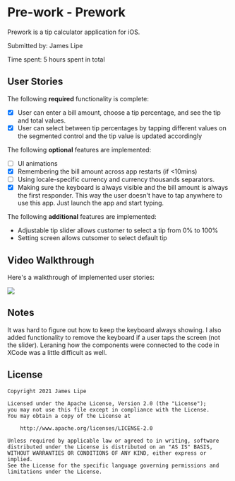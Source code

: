 # Pre-work - Prework

Prework is a tip calculator application for iOS.

Submitted by: James Lipe

Time spent: 5  hours spent in total

## User Stories

The following **required** functionality is complete:

* [x] User can enter a bill amount, choose a tip percentage, and see the tip and total values.
* [x] User can select between tip percentages by tapping different values on the segmented control and the tip value is updated accordingly

The following **optional** features are implemented:

* [ ] UI animations
* [x] Remembering the bill amount across app restarts (if <10mins)
* [ ] Using locale-specific currency and currency thousands separators.
* [x] Making sure the keyboard is always visible and the bill amount is always the first responder. This way the user doesn't have to tap anywhere to use this app. Just launch the app and start typing.

The following **additional** features are implemented:

- Adjustable tip slider allows customer to select a tip from 0% to 100%
- Setting screen allows cutsomer to select default tip

## Video Walkthrough

Here's a walkthrough of implemented user stories:

![](https://i.imgur.com/WqueQ35.gif)

## Notes

It was hard to figure out how to keep the keyboard always showing. I also added functionality to remove the keyboard if a user taps the screen (not the slider). Leraning how the components were connected to the code in XCode was a little difficult as well.

## License

    Copyright 2021 James Lipe

    Licensed under the Apache License, Version 2.0 (the "License");
    you may not use this file except in compliance with the License.
    You may obtain a copy of the License at

        http://www.apache.org/licenses/LICENSE-2.0

    Unless required by applicable law or agreed to in writing, software
    distributed under the License is distributed on an "AS IS" BASIS,
    WITHOUT WARRANTIES OR CONDITIONS OF ANY KIND, either express or implied.
    See the License for the specific language governing permissions and
    limitations under the License.
